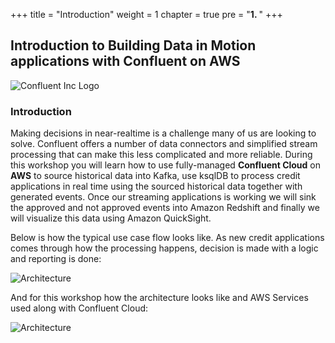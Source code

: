 +++
title = "Introduction"
weight = 1
chapter = true
pre = "<b>1. </b>"
+++

## Introduction to Building Data in Motion applications with Confluent on AWS

![Confluent Inc Logo](/images/intro/Confluent-logo.png)
### Introduction

Making decisions in near-realtime is a challenge many of us are looking to solve.  Confluent offers a number of data connectors and simplified stream processing that can make this less complicated and more reliable.  During this workshop you will learn how to use fully-managed **Confluent Cloud** on **AWS** to source historical data into Kafka, use ksqlDB to process credit applications in real time using the sourced historical data together with generated events.  Once our streaming applications is working we will sink the approved and not approved events into Amazon Redshift and finally we will visualize this data using Amazon QuickSight.



Below is how the typical use case flow looks like. As new credit applications comes through how the processing happens, decision is made with a logic and reporting is done:

![Architecture](/images/intro/GenericFlow.png)

And for this workshop how the architecture looks like and AWS Services used along with Confluent Cloud:

![Architecture](/images/intro/Arch.png)
